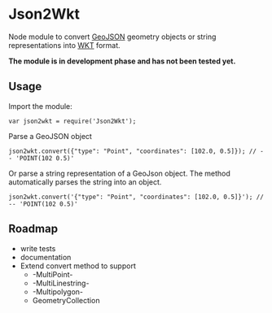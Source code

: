 # Json2Wkt

Node module to convert [GeoJSON](http://geojson.org/) geometry objects or string representations into [WKT](http://en.wikipedia.org/wiki/Well-known_text) format.

**The module is in development phase and has not been tested yet.**

## Usage

Import the module:

    var json2wkt = require('Json2Wkt'); 

Parse a GeoJSON object

    json2wkt.convert({"type": "Point", "coordinates": [102.0, 0.5]}); // -- 'POINT(102 0.5)'

Or parse a string representation of a GeoJson object. The method automatically parses the string into an object.

    json2wkt.convert('{"type": "Point", "coordinates": [102.0, 0.5]}'); // -- 'POINT(102 0.5)'

## Roadmap

- write tests
- documentation
- Extend convert method to support
    - -MultiPoint-
    - -MultiLinestring-
    - -Multipolygon-
    - GeometryCollection
